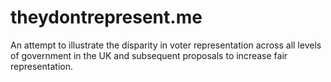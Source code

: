 # theydontrepresent.me

An attempt to illustrate the disparity in voter representation across all levels of government in the UK and subsequent proposals to increase fair representation.

